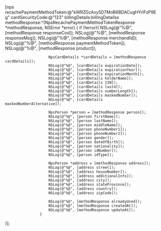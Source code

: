 [nps recachePaymentMethodToken:@"kWRZGcAxy5D7MoB6BDACugHYrlFzP9Eg"
              cardSecurityCode:@"123"
                billingDetails:billingDetailss
                methodResponse:^(NpsRecachePaymentMethodTokenResponse *methodResponse, NSError *error) {
                    if (!error){
                        NSLog(@"%@", [methodResponse responseCod]);
                        NSLog(@"%@", [methodResponse responseMsg]);
                        NSLog(@"%@", [methodResponse merchandId]);
                        NSLog(@"%@", [methodResponse paymentMethodToken]);
                        NSLog(@"%@", [methodResponse product]);

                        NpsCardDetails *cardDetails = [methodResponse cardDetails]);
                        NSLog(@"%@", [cardDetails expirationDate]);
                        NSLog(@"%@", [cardDetails expirationYear]);
                        NSLog(@"%@", [cardDetails expirationMonth]);
                        NSLog(@"%@", [cardDetails holderName]);
                        NSLog(@"%@", [cardDetails IIN]);
                        NSLog(@"%@", [cardDetails last4]);
                        NSLog(@"%@", [cardDetails numberLength]);
                        NSLog(@"%@", [cardDetails maskedNumber]);
                        NSLog(@"%@", [cardDetails maskedNumberAlternative]);

                        NpsPerson *person = [methodResponse person]);
                        NSLog(@"%@", [person firstName]);
                        NSLog(@"%@", [person lastName]);
                        NSLog(@"%@", [person middleName]);
                        NSLog(@"%@", [person phoneNumber1]);
                        NSLog(@"%@", [person phoneNumber2]);
                        NSLog(@"%@", [person gender]);
                        NSLog(@"%@", [person dateOfBirth]);
                        NSLog(@"%@", [person nationality]);
                        NSLog(@"%@", [person idNumber]);
                        NSLog(@"%@", [person idType]);

                        NpsPerson *address = [methodResponse address]);
                        NSLog(@"%@", [address street]);
                        NSLog(@"%@", [address houseNumber]);
                        NSLog(@"%@", [address additionalInfo]);
                        NSLog(@"%@", [address city]);
                        NSLog(@"%@", [address stateProvince]);
                        NSLog(@"%@", [address country]);
                        NSLog(@"%@", [address zipCode]);

                        NSLog(@"%@", [methodResponse alreadyUsed]);
                        NSLog(@"%@", [methodResponse createdAt]);
                        NSLog(@"%@", [methodResponse updateAt]);
                    }
}];